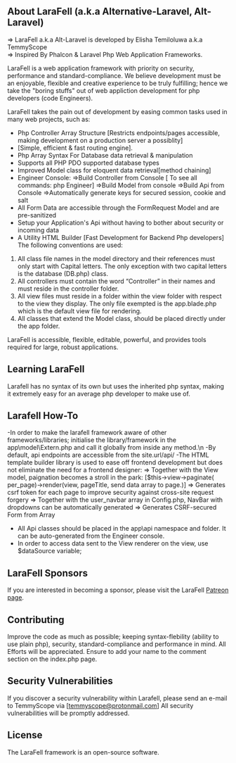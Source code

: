 ## About LaraFell (a.k.a Alternative-Laravel, Alt-Laravel)

=> LaraFell a.k.a Alt-Laravel is developed by Elisha Temiloluwa a.k.a TemmyScope	
=> Inspired By Phalcon & Laravel Php Web Application Frameworks.

LaraFell is a web application framework with priority on security, performance and standard-compliance. 
We believe development must be an enjoyable, flexible and creative experience to be truly fulfilling; 
hence we take the "boring stuffs" out of web appliction development for php developers (code Engineers). 

LaraFell takes the pain out of development by easing common tasks used in many web projects, such as:

- Php Controller Array Structure [Restricts endpoints/pages accessible, making development on a production server a possiblity] 
- [Simple, efficient & fast routing engine].
- Php Array Syntax For Database data retrieval & manipulation
- Supports all PHP PDO supported database types 
- Improved Model class for eloquent data retrieval[method chaining]
- Engineer Console: 
	=>Build Controller from Console [ To see all commands: php Engineer]
	=>Build Model from console
	=>Build Api from Console
	=>Automatically generate keys for secured session, cookie and salt
- All Form Data are accessible through the FormRequest Model and are pre-sanitized
- Setup your Application's Api without having to bother about security or incoming data
- A Utility HTML Builder [Fast Development for Backend Php developers]
The following conventions are used:
1.	All class file names in the model directory and their references must only start with Capital letters. The only exception with two capital letters is the database (DB.php) class.
2.	All controllers must contain the word “Controller” in their names and must reside in the controller folder.
3. 	All view files must reside in a folder within the view folder with respect to the view they display. The only file exempted is the app.blade.php which is the default view file for rendering.
4.	All classes that extend the Model class, should be placed directly under the app folder.

LaraFell is accessible, flexible, editable, powerful, and provides tools required for large, robust applications.

## Learning LaraFell

Larafell has no syntax of its own but uses the inherited php syntax, making it extremely easy for an average php developer to make use of.

## Larafell How-To

-In order to make the larafell framework aware of other frameworks/libraries; initialise the library/framework in the app\model\Extern.php and call it globally from inside any method.\n
-By default, api endpoints are accessible from the site.url/api/
-The HTML template builder library is used to ease off frontend development but does not eliminate the need for a frontend designer:
	=> Together with the View model, paignation becomes a stroll in the park:
	 [$this->view->paginate(<int> per_page)->render(view, <optional> pageTitle, <optional>send data array to page.)]
	=> Generates csrf token for each page to improve security against cross-site request forgery
	=> Together with the user_navbar array in Config.php, NavBar with dropdowns can be automatically generated
	=> Generates CSRF-secured Form from Array
- All Api classes should be placed in the app\api namespace and folder. It can be auto-generated from the Engineer console.
- In order to access data sent to the View renderer on the view, use $dataSource variable; 

## LaraFell Sponsors
If you are interested in becoming a sponsor, please visit the LaraFell [Patreon page](https://patreon.com/temmyscope).

## Contributing

Improve the code as much as possible; keeping syntax-flebility (ability to use plain php),
security, standard-compliance and performance in mind. All Efforts will be appreciated. 
Ensure to add your name to the comment section on the index.php page. 

## Security Vulnerabilities

If you discover a security vulnerability within Larafell, please send an e-mail to TemmyScope via [temmyscope@protonmail.com] All security vulnerabilities will be promptly addressed.

## License

The LaraFell framework is an open-source software.